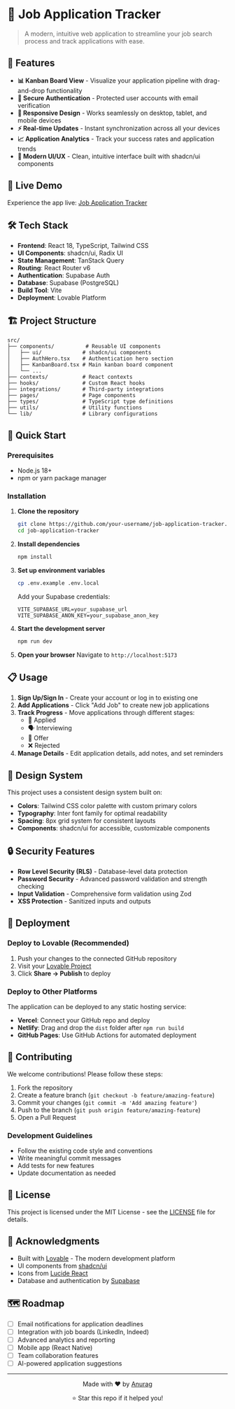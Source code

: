 
# 🎯 Job Application Tracker

> A modern, intuitive web application to streamline your job search process and track applications with ease.



## 🌟 Features

- **📊 Kanban Board View** - Visualize your application pipeline with drag-and-drop functionality
- **🔐 Secure Authentication** - Protected user accounts with email verification
- **📱 Responsive Design** - Works seamlessly on desktop, tablet, and mobile devices
- **⚡ Real-time Updates** - Instant synchronization across all your devices
- **📈 Application Analytics** - Track your success rates and application trends
- **🎨 Modern UI/UX** - Clean, intuitive interface built with shadcn/ui components

## 🚀 Live Demo

Experience the app live: [Job Application Tracker]((https://vibes-job.lovable.app/auth))


## 🛠️ Tech Stack

- **Frontend**: React 18, TypeScript, Tailwind CSS
- **UI Components**: shadcn/ui, Radix UI
- **State Management**: TanStack Query
- **Routing**: React Router v6
- **Authentication**: Supabase Auth
- **Database**: Supabase (PostgreSQL)
- **Build Tool**: Vite
- **Deployment**: Lovable Platform

## 🏗️ Project Structure

```
src/
├── components/          # Reusable UI components
│   ├── ui/             # shadcn/ui components
│   ├── AuthHero.tsx    # Authentication hero section
│   ├── KanbanBoard.tsx # Main kanban board component
│   └── ...
├── contexts/           # React contexts
├── hooks/              # Custom React hooks
├── integrations/       # Third-party integrations
├── pages/              # Page components
├── types/              # TypeScript type definitions
├── utils/              # Utility functions
└── lib/                # Library configurations
```

## 🚀 Quick Start

### Prerequisites

- Node.js 18+ 
- npm or yarn package manager

### Installation

1. **Clone the repository**
   ```bash
   git clone https://github.com/your-username/job-application-tracker.git
   cd job-application-tracker
   ```

2. **Install dependencies**
   ```bash
   npm install
   ```

3. **Set up environment variables**
   ```bash
   cp .env.example .env.local
   ```
   
   Add your Supabase credentials:
   ```env
   VITE_SUPABASE_URL=your_supabase_url
   VITE_SUPABASE_ANON_KEY=your_supabase_anon_key
   ```

4. **Start the development server**
   ```bash
   npm run dev
   ```

5. **Open your browser**
   Navigate to `http://localhost:5173`

## 📋 Usage

1. **Sign Up/Sign In** - Create your account or log in to existing one
2. **Add Applications** - Click "Add Job" to create new job applications
3. **Track Progress** - Move applications through different stages:
   - 📝 Applied
   - 🗣️ Interviewing
   - 🎉 Offer
   - ❌ Rejected
4. **Manage Details** - Edit application details, add notes, and set reminders

## 🎨 Design System

This project uses a consistent design system built on:

- **Colors**: Tailwind CSS color palette with custom primary colors
- **Typography**: Inter font family for optimal readability
- **Spacing**: 8px grid system for consistent layouts
- **Components**: shadcn/ui for accessible, customizable components

## 🔒 Security Features

- **Row Level Security (RLS)** - Database-level data protection
- **Password Security** - Advanced password validation and strength checking
- **Input Validation** - Comprehensive form validation using Zod
- **XSS Protection** - Sanitized inputs and outputs

## 🚀 Deployment

### Deploy to Lovable (Recommended)

1. Push your changes to the connected GitHub repository
2. Visit your [Lovable Project](https://lovable.dev/projects/6d9bf246-3a81-4ac7-89f1-cebfe7bdf0e9)
3. Click **Share → Publish** to deploy

### Deploy to Other Platforms

The application can be deployed to any static hosting service:

- **Vercel**: Connect your GitHub repo and deploy
- **Netlify**: Drag and drop the `dist` folder after `npm run build`
- **GitHub Pages**: Use GitHub Actions for automated deployment

## 🤝 Contributing

We welcome contributions! Please follow these steps:

1. Fork the repository
2. Create a feature branch (`git checkout -b feature/amazing-feature`)
3. Commit your changes (`git commit -m 'Add amazing feature'`)
4. Push to the branch (`git push origin feature/amazing-feature`)
5. Open a Pull Request

### Development Guidelines

- Follow the existing code style and conventions
- Write meaningful commit messages
- Add tests for new features
- Update documentation as needed

## 📝 License

This project is licensed under the MIT License - see the [LICENSE](LICENSE) file for details.

## 🙏 Acknowledgments

- Built with [Lovable](https://lovable.dev) - The modern development platform
- UI components from [shadcn/ui](https://ui.shadcn.com)
- Icons from [Lucide React](https://lucide.dev)
- Database and authentication by [Supabase](https://supabase.com)


## 🗺️ Roadmap

- [ ] Email notifications for application deadlines
- [ ] Integration with job boards (LinkedIn, Indeed)
- [ ] Advanced analytics and reporting
- [ ] Mobile app (React Native)
- [ ] Team collaboration features
- [ ] AI-powered application suggestions

---

<div align="center">
  <p>Made with ❤️ by <a href="[https://github.com/your-username](https://github.com/1Anuraag0)">Anurag</a></p>
  <p>⭐ Star this repo if it helped you!</p>
</div>
